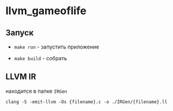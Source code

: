 # llvm_gameoflife

## Запуск
- `make run` - запустить приложение

- `make build` - собрать

## LLVM IR
находится в папке `IRGen`

`clang -S -emit-llvm -Os {filename}.c -o ./IRGen/{filename}.ll`
